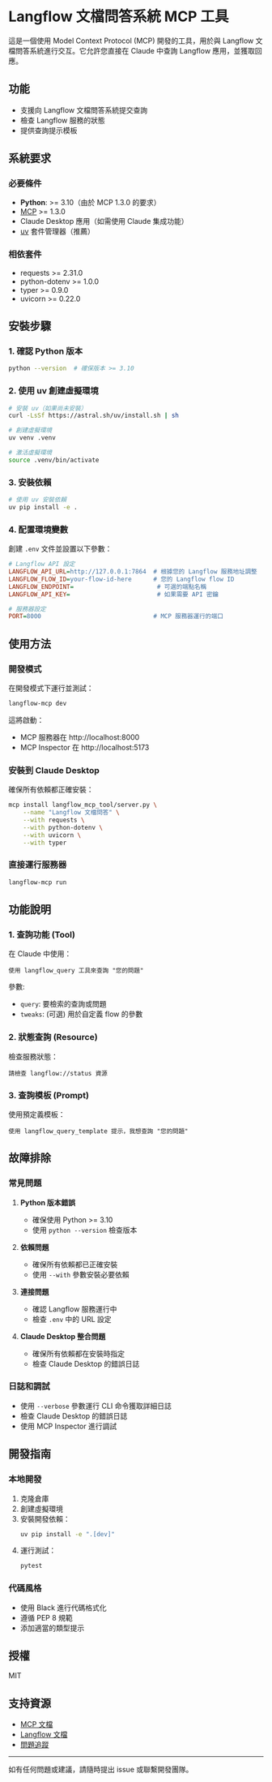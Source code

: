 # Langflow 文檔問答系統 MCP 工具

這是一個使用 Model Context Protocol (MCP) 開發的工具，用於與 Langflow 文檔問答系統進行交互。它允許您直接在 Claude 中查詢 Langflow 應用，並獲取回應。

## 功能

- 支援向 Langflow 文檔問答系統提交查詢
- 檢查 Langflow 服務的狀態
- 提供查詢提示模板

## 系統要求

### 必要條件

- **Python**: >= 3.10（由於 MCP 1.3.0 的要求）
- [MCP](https://github.com/modelcontextprotocol/python-sdk) >= 1.3.0
- Claude Desktop 應用（如需使用 Claude 集成功能）
- [uv](https://github.com/astral-sh/uv) 套件管理器（推薦）

### 相依套件

- requests >= 2.31.0
- python-dotenv >= 1.0.0
- typer >= 0.9.0
- uvicorn >= 0.22.0

## 安裝步驟

### 1. 確認 Python 版本

```bash
python --version  # 確保版本 >= 3.10
```

### 2. 使用 uv 創建虛擬環境

```bash
# 安裝 uv（如果尚未安裝）
curl -LsSf https://astral.sh/uv/install.sh | sh

# 創建虛擬環境
uv venv .venv

# 激活虛擬環境
source .venv/bin/activate
```

### 3. 安裝依賴

```bash
# 使用 uv 安裝依賴
uv pip install -e .
```

### 4. 配置環境變數

創建 `.env` 文件並設置以下參數：

```ini
# Langflow API 設定
LANGFLOW_API_URL=http://127.0.0.1:7864  # 根據您的 Langflow 服務地址調整
LANGFLOW_FLOW_ID=your-flow-id-here      # 您的 Langflow flow ID
LANGFLOW_ENDPOINT=                       # 可選的端點名稱
LANGFLOW_API_KEY=                        # 如果需要 API 密鑰

# 服務器設定
PORT=8000                               # MCP 服務器運行的端口
```

## 使用方法

### 開發模式

在開發模式下運行並測試：

```bash
langflow-mcp dev
```

這將啟動：
- MCP 服務器在 http://localhost:8000
- MCP Inspector 在 http://localhost:5173

### 安裝到 Claude Desktop

確保所有依賴都正確安裝：

```bash
mcp install langflow_mcp_tool/server.py \
    --name "Langflow 文檔問答" \
    --with requests \
    --with python-dotenv \
    --with uvicorn \
    --with typer
```

### 直接運行服務器

```bash
langflow-mcp run
```

## 功能說明

### 1. 查詢功能 (Tool)

在 Claude 中使用：

```
使用 langflow_query 工具來查詢 "您的問題"
```

參數:
- `query`: 要檢索的查詢或問題
- `tweaks`: (可選) 用於自定義 flow 的參數

### 2. 狀態查詢 (Resource)

檢查服務狀態：

```
請檢查 langflow://status 資源
```

### 3. 查詢模板 (Prompt)

使用預定義模板：

```
使用 langflow_query_template 提示，我想查詢 "您的問題"
```

## 故障排除

### 常見問題

1. **Python 版本錯誤**
   - 確保使用 Python >= 3.10
   - 使用 `python --version` 檢查版本

2. **依賴問題**
   - 確保所有依賴都已正確安裝
   - 使用 `--with` 參數安裝必要依賴

3. **連接問題**
   - 確認 Langflow 服務運行中
   - 檢查 `.env` 中的 URL 設定

4. **Claude Desktop 整合問題**
   - 確保所有依賴都在安裝時指定
   - 檢查 Claude Desktop 的錯誤日誌

### 日誌和調試

- 使用 `--verbose` 參數運行 CLI 命令獲取詳細日誌
- 檢查 Claude Desktop 的錯誤日誌
- 使用 MCP Inspector 進行調試

## 開發指南

### 本地開發

1. 克隆倉庫
2. 創建虛擬環境
3. 安裝開發依賴：
   ```bash
   uv pip install -e ".[dev]"
   ```
4. 運行測試：
   ```bash
   pytest
   ```

### 代碼風格

- 使用 Black 進行代碼格式化
- 遵循 PEP 8 規範
- 添加適當的類型提示

## 授權

MIT

## 支持資源

- [MCP 文檔](https://github.com/modelcontextprotocol/python-sdk)
- [Langflow 文檔](https://docs.langflow.org)
- [問題追蹤](https://github.com/your-repo/issues)

---

如有任何問題或建議，請隨時提出 issue 或聯繫開發團隊。 